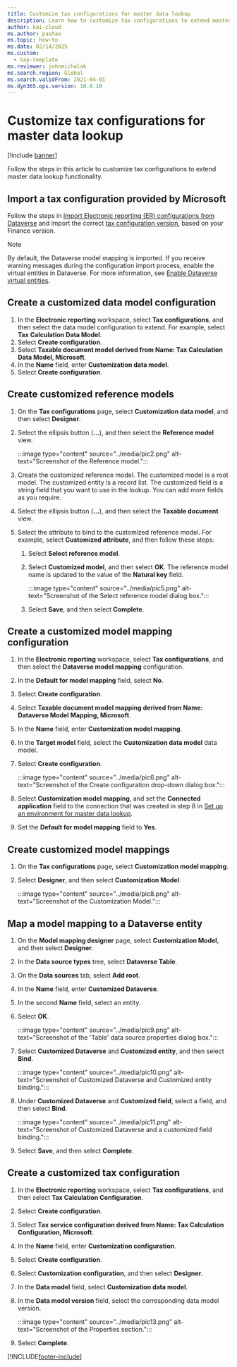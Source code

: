 ```yaml
---
title: Customize tax configurations for master data lookup
description: Learn how to customize tax configurations to extend master data lookup functionality, including a process for importing tax configurations from Microsoft.
author: kai-cloud
ms.author: pashao
ms.topic: how-to
ms.date: 02/14/2025
ms.custom: 
  - bap-template
ms.reviewer: johnmichalak
ms.search.region: Global
ms.search.validFrom: 2021-04-01
ms.dyn365.ops.version: 10.0.18
---
```


# Customize tax configurations for master data lookup

[!include [banner](../../includes/banner.md)]

Follow the steps in this article to customize tax configurations to extend master data lookup functionality.

## Import a tax configuration provided by Microsoft

Follow the steps in [Import Electronic reporting (ER) configurations from Dataverse](./workspace/gsw-import-er-config-dataverse.md) and import the correct [tax configuration version](global-tax-calcuation-service-overview.md#versions), based on your Finance version.

> [!NOTE]
> By default, the Dataverse model mapping is imported. If you receive warning messages during the configuration import process, enable the virtual entities in Dataverse. For more information, see [Enable Dataverse virtual entities](../../../fin-ops-core/dev-itpro/power-platform/enable-virtual-entities.md).

## Create a customized data model configuration

1. In the **Electronic reporting** workspace, select **Tax configurations**, and then select the data model configuration to extend. For example, select **Tax Calculation Data Model**.
2. Select **Create configuration**.
3. Select **Taxable document model derived from Name: Tax Calculation Data Model, Microsoft**.
4. In the **Name** field, enter **Customization data model**.
5. Select **Create configuration**.

## Create customized reference models

1. On the **Tax configurations** page, select **Customization data model**, and then select **Designer**.
2. Select the ellipsis button (**...**), and then select the **Reference model** view.

   :::image type="content" source="../media/pic2.png" alt-text="Screenshot of the Reference model."::: 

4. Create the customized reference model. The customized model is a root model. The customized entity is a record list. The customized field is a string field that you want to use in the lookup. You can add more fields as you require.
5. Select the ellipsis button (**...**), and then select the **Taxable document** view.
6. Select the attribute to bind to the customized reference model. For example, select **Customized attribute**, and then follow these steps:

    1. Select **Select reference model**.
    2. Select **Customized model**, and then select **OK**. The reference model name is updated to the value of the **Natural key** field.

       :::image type="content" source="../media/pic5.png" alt-text="Screenshot of the Select reference model dialog box."::: 

    4. Select **Save**, and then select **Complete**.

## Create a customized model mapping configuration

1. In the **Electronic reporting** workspace, select **Tax configurations**, and then select the **Dataverse model mapping** configuration.
2. In the **Default for model mapping** field, select **No**.
3. Select **Create configuration**.
4. Select **Taxable document model mapping derived from Name: Dataverse Model Mapping, Microsoft**.
5. In the **Name** field, enter **Customization model mapping**.
6. In the **Target model** field, select the **Customization data model** data model.
7. Select **Create configuration**.

   :::image type="content" source="../media/pic6.png" alt-text="Screenshot of the Create configuration drop-down dialog box."::: 

9. Select **Customization model mapping**, and set the **Connected application** field to the connection that was created in step 8 in [Set up an environment for master data lookup](tax-service-set-up-environment-master-data-lookup.md).
10. Set the **Default for model mapping** field to **Yes**.

## Create customized model mappings

1. On the **Tax configurations** page, select **Customization model mapping**.
2. Select **Designer**, and then select **Customization Model**.

   :::image type="content" source="../media/pic8.png" alt-text="Screenshot of the Customization Model."::: 

## Map a model mapping to a Dataverse entity

1. On the **Model mapping designer** page, select **Customization Model**, and then select **Designer**.
2. In the **Data source types** tree, select **Dataverse Table**.
3. On the **Data sources** tab, select **Add root**.
4. In the **Name** field, enter **Customized Dataverse**.
5. In the second **Name** field, select an entity.
6. Select **OK**.

   :::image type="content" source="../media/pic9.png" alt-text="Screenshot of the 'Table' data source properties dialog box."::: 

8. Select **Customized Dataverse** and **Customized entity**, and then select **Bind**.

   :::image type="content" source="../media/pic10.png" alt-text="Screenshot of Customized Dataverse and Customized entity binding."::: 

9. Under **Customized Dataverse** and **Customized field**, select a field, and then select **Bind**.

   :::image type="content" source="../media/pic11.png" alt-text="Screenshot of Customized Dataverse and a customized field binding."::: 

10. Select **Save**, and then select **Complete**.

## Create a customized tax configuration

1. In the **Electronic reporting** workspace, select **Tax configurations**, and then select **Tax Calculation Configuration**.
2. Select **Create configuration**.
3. Select **Tax service configuration derived from Name: Tax Calculation Configuration, Microsoft**.
4. In the **Name** field, enter **Customization configuration**.
5. Select **Create configuration**.
6. Select **Customization configuration**, and then select **Designer**.
7. In the **Data model** field, select **Customization data model**.
8. In the **Data model version** field, select the corresponding data model version.

   :::image type="content" source="../media/pic13.png" alt-text="Screenshot of the Properties section."::: 

10. Select **Complete**.

[!INCLUDE[footer-include](../../../includes/footer-banner.md)]
